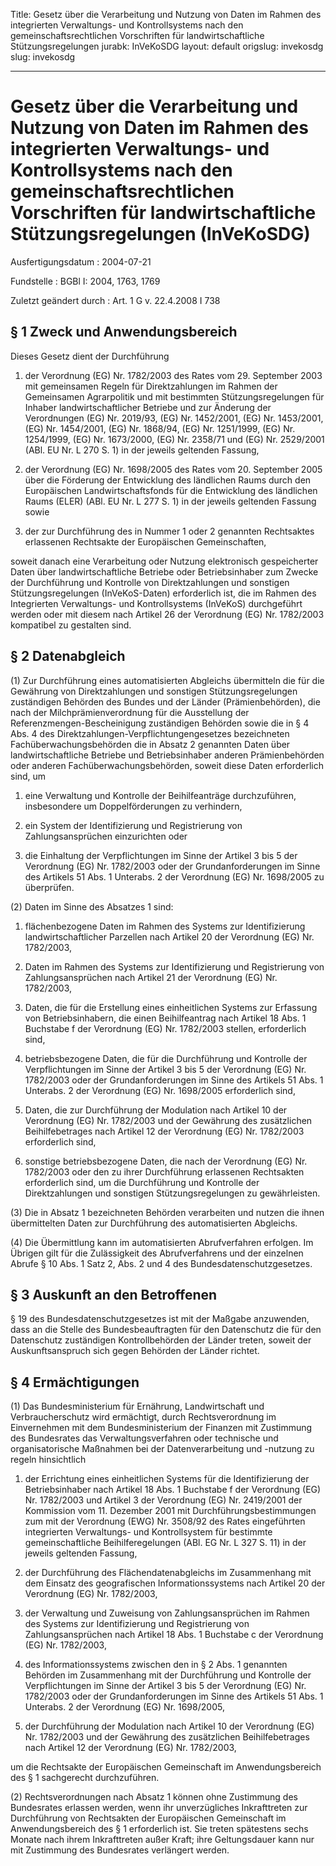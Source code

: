 Title: Gesetz über die Verarbeitung und Nutzung von Daten im Rahmen des integrierten
  Verwaltungs- und Kontrollsystems nach den gemeinschaftsrechtlichen Vorschriften
  für landwirtschaftliche Stützungsregelungen
jurabk: InVeKoSDG
layout: default
origslug: invekosdg
slug: invekosdg

---

# Gesetz über die Verarbeitung und Nutzung von Daten im Rahmen des integrierten Verwaltungs- und Kontrollsystems nach den gemeinschaftsrechtlichen Vorschriften für landwirtschaftliche Stützungsregelungen (InVeKoSDG)

Ausfertigungsdatum
:   2004-07-21

Fundstelle
:   BGBl I: 2004, 1763, 1769

Zuletzt geändert durch
:   Art. 1 G v. 22.4.2008 I 738


## § 1 Zweck und Anwendungsbereich

Dieses Gesetz dient der Durchführung

1.  der Verordnung (EG) Nr. 1782/2003 des Rates vom 29. September 2003 mit
    gemeinsamen Regeln für Direktzahlungen im Rahmen der Gemeinsamen
    Agrarpolitik und mit bestimmten Stützungsregelungen für Inhaber
    landwirtschaftlicher Betriebe und zur Änderung der Verordnungen (EG)
    Nr. 2019/93, (EG) Nr. 1452/2001, (EG) Nr. 1453/2001, (EG) Nr.
    1454/2001, (EG) Nr. 1868/94, (EG) Nr. 1251/1999, (EG) Nr. 1254/1999,
    (EG) Nr. 1673/2000, (EG) Nr. 2358/71 und (EG) Nr. 2529/2001 (ABl. EU
    Nr. L 270 S. 1) in der jeweils geltenden Fassung,


2.  der Verordnung (EG) Nr. 1698/2005 des Rates vom 20. September 2005
    über die Förderung der Entwicklung des ländlichen Raums durch den
    Europäischen Landwirtschaftsfonds für die Entwicklung des ländlichen
    Raums (ELER) (ABl. EU Nr. L 277 S. 1) in der jeweils geltenden Fassung
    sowie


3.  der zur Durchführung des in Nummer 1 oder 2 genannten Rechtsaktes
    erlassenen Rechtsakte der Europäischen Gemeinschaften,



soweit danach eine Verarbeitung oder Nutzung elektronisch
gespeicherter Daten über landwirtschaftliche Betriebe oder
Betriebsinhaber zum Zwecke der Durchführung und Kontrolle von
Direktzahlungen und sonstigen Stützungsregelungen (InVeKoS-Daten)
erforderlich ist, die im Rahmen des Integrierten Verwaltungs- und
Kontrollsystems (InVeKoS) durchgeführt werden oder mit diesem nach
Artikel 26 der Verordnung (EG) Nr. 1782/2003 kompatibel zu gestalten
sind.


## § 2 Datenabgleich

(1) Zur Durchführung eines automatisierten Abgleichs übermitteln die
für die Gewährung von Direktzahlungen und sonstigen
Stützungsregelungen zuständigen Behörden des Bundes und der Länder
(Prämienbehörden), die nach der Milchprämienverordnung für die
Ausstellung der Referenzmengen-Bescheinigung zuständigen Behörden
sowie die in § 4 Abs. 4 des Direktzahlungen-Verpflichtungengesetzes
bezeichneten Fachüberwachungsbehörden die in Absatz 2 genannten Daten
über landwirtschaftliche Betriebe und Betriebsinhaber anderen
Prämienbehörden oder anderen Fachüberwachungsbehörden, soweit diese
Daten erforderlich sind, um

1.  eine Verwaltung und Kontrolle der Beihilfeanträge durchzuführen,
    insbesondere um Doppelförderungen zu verhindern,


2.  ein System der Identifizierung und Registrierung von
    Zahlungsansprüchen einzurichten oder


3.  die Einhaltung der Verpflichtungen im Sinne der Artikel 3 bis 5 der
    Verordnung (EG) Nr. 1782/2003 oder der Grundanforderungen im Sinne des
    Artikels 51 Abs. 1 Unterabs. 2 der Verordnung (EG) Nr. 1698/2005 zu
    überprüfen.




(2) Daten im Sinne des Absatzes 1 sind:

1.  flächenbezogene Daten im Rahmen des Systems zur Identifizierung
    landwirtschaftlicher Parzellen nach Artikel 20 der Verordnung (EG) Nr.
    1782/2003,


2.  Daten im Rahmen des Systems zur Identifizierung und Registrierung von
    Zahlungsansprüchen nach Artikel 21 der Verordnung (EG) Nr. 1782/2003,


3.  Daten, die für die Erstellung eines einheitlichen Systems zur
    Erfassung von Betriebsinhabern, die einen Beihilfeantrag nach Artikel
    18 Abs. 1 Buchstabe f der Verordnung (EG) Nr. 1782/2003 stellen,
    erforderlich sind,


4.  betriebsbezogene Daten, die für die Durchführung und Kontrolle der
    Verpflichtungen im Sinne der Artikel 3 bis 5 der Verordnung (EG) Nr.
    1782/2003 oder der Grundanforderungen im Sinne des Artikels 51 Abs. 1
    Unterabs. 2 der Verordnung (EG) Nr. 1698/2005 erforderlich sind,


5.  Daten, die zur Durchführung der Modulation nach Artikel 10 der
    Verordnung (EG) Nr. 1782/2003 und der Gewährung des zusätzlichen
    Beihilfebetrages nach Artikel 12 der Verordnung (EG) Nr. 1782/2003
    erforderlich sind,


6.  sonstige betriebsbezogene Daten, die nach der Verordnung (EG) Nr.
    1782/2003 oder den zu ihrer Durchführung erlassenen Rechtsakten
    erforderlich sind, um die Durchführung und Kontrolle der
    Direktzahlungen und sonstigen Stützungsregelungen zu gewährleisten.




(3) Die in Absatz 1 bezeichneten Behörden verarbeiten und nutzen die
ihnen übermittelten Daten zur Durchführung des automatisierten
Abgleichs.

(4) Die Übermittlung kann im automatisierten Abrufverfahren erfolgen.
Im Übrigen gilt für die Zulässigkeit des Abrufverfahrens und der
einzelnen Abrufe § 10 Abs. 1 Satz 2, Abs. 2 und 4 des
Bundesdatenschutzgesetzes.


## § 3 Auskunft an den Betroffenen

§ 19 des Bundesdatenschutzgesetzes ist mit der Maßgabe anzuwenden,
dass an die Stelle des Bundesbeauftragten für den Datenschutz die für
den Datenschutz zuständigen Kontrollbehörden der Länder treten, soweit
der Auskunftsanspruch sich gegen Behörden der Länder richtet.


## § 4 Ermächtigungen

(1) Das Bundesministerium für Ernährung, Landwirtschaft und
Verbraucherschutz wird ermächtigt, durch Rechtsverordnung im
Einvernehmen mit dem Bundesministerium der Finanzen mit Zustimmung des
Bundesrates das Verwaltungsverfahren oder technische und
organisatorische Maßnahmen bei der Datenverarbeitung und -nutzung zu
regeln hinsichtlich

1.  der Errichtung eines einheitlichen Systems für die Identifizierung der
    Betriebsinhaber nach Artikel 18 Abs. 1 Buchstabe f der Verordnung (EG)
    Nr. 1782/2003 und Artikel 3 der Verordnung (EG) Nr. 2419/2001 der
    Kommission vom 11. Dezember 2001 mit Durchführungsbestimmungen zum mit
    der Verordnung (EWG) Nr. 3508/92 des Rates eingeführten integrierten
    Verwaltungs- und Kontrollsystem für bestimmte gemeinschaftliche
    Beihilferegelungen (ABl. EG Nr. L 327 S. 11) in der jeweils geltenden
    Fassung,


2.  der Durchführung des Flächendatenabgleichs im Zusammenhang mit dem
    Einsatz des geografischen Informationssystems nach Artikel 20 der
    Verordnung (EG) Nr. 1782/2003,


3.  der Verwaltung und Zuweisung von Zahlungsansprüchen im Rahmen des
    Systems zur Identifizierung und Registrierung von Zahlungsansprüchen
    nach Artikel 18 Abs. 1 Buchstabe c der Verordnung (EG) Nr. 1782/2003,


4.  des Informationssystems zwischen den in § 2 Abs. 1 genannten Behörden
    im Zusammenhang mit der Durchführung und Kontrolle der Verpflichtungen
    im Sinne der Artikel 3 bis 5 der Verordnung (EG) Nr. 1782/2003 oder
    der Grundanforderungen im Sinne des Artikels 51 Abs. 1 Unterabs. 2 der
    Verordnung (EG) Nr. 1698/2005,


5.  der Durchführung der Modulation nach Artikel 10 der Verordnung (EG)
    Nr. 1782/2003 und der Gewährung des zusätzlichen Beihilfebetrages nach
    Artikel 12 der Verordnung (EG) Nr. 1782/2003,



um die Rechtsakte der Europäischen Gemeinschaft im Anwendungsbereich
des § 1 sachgerecht durchzuführen.

(2) Rechtsverordnungen nach Absatz 1 können ohne Zustimmung des
Bundesrates erlassen werden, wenn ihr unverzügliches Inkrafttreten zur
Durchführung von Rechtsakten der Europäischen Gemeinschaft im
Anwendungsbereich des § 1 erforderlich ist. Sie treten spätestens
sechs Monate nach ihrem Inkrafttreten außer Kraft; ihre Geltungsdauer
kann nur mit Zustimmung des Bundesrates verlängert werden.

